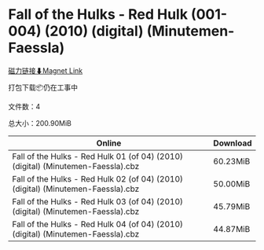 # Fall of the Hulks - Red Hulk (001-004) (2010) (digital) (Minutemen-Faessla)

[磁力链接⬇Magnet Link](magnet:?xt=urn:btih:6b632a4bd334b5cf5d0f86f7983a5dec9b25518c&dn=Fall%20of%20the%20Hulks%20-%20Red%20Hulk%20%28001-004%29%20%282010%29%20%28digital%29%20%28Minutemen-Faessla%29)

打包下载📦仍在工事中

文件数：4

总大小：200.90MiB

Online | Download
--- | ---
Fall of the Hulks - Red Hulk 01 (of 04) (2010) (digital) (Minutemen-Faessla).cbz | 60.23MiB
Fall of the Hulks - Red Hulk 02 (of 04) (2010) (digital) (Minutemen-Faessla).cbz | 50.00MiB
Fall of the Hulks - Red Hulk 03 (of 04) (2010) (digital) (Minutemen-Faessla).cbz | 45.79MiB
Fall of the Hulks - Red Hulk 04 (of 04) (2010) (digital) (Minutemen-Faessla).cbz | 44.87MiB